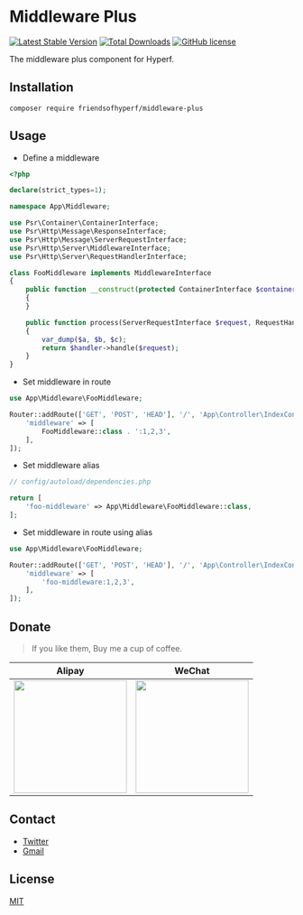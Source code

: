 # Middleware Plus

[![Latest Stable Version](https://poser.pugx.org/friendsofhyperf/middleware-plus/version.png)](https://packagist.org/packages/friendsofhyperf/middleware-plus)
[![Total Downloads](https://poser.pugx.org/friendsofhyperf/middleware-plus/d/total.png)](https://packagist.org/packages/friendsofhyperf/middleware-plus)
[![GitHub license](https://img.shields.io/github/license/friendsofhyperf/middleware-plus)](https://github.com/friendsofhyperf/middleware-plus)

The middleware plus component for Hyperf.

## Installation

```shell
composer require friendsofhyperf/middleware-plus
```

## Usage

- Define a middleware

```php
<?php

declare(strict_types=1);

namespace App\Middleware;

use Psr\Container\ContainerInterface;
use Psr\Http\Message\ResponseInterface;
use Psr\Http\Message\ServerRequestInterface;
use Psr\Http\Server\MiddlewareInterface;
use Psr\Http\Server\RequestHandlerInterface;

class FooMiddleware implements MiddlewareInterface
{
    public function __construct(protected ContainerInterface $container)
    {
    }

    public function process(ServerRequestInterface $request, RequestHandlerInterface $handler, $a = null, $b = null, $c = null): ResponseInterface
    {
        var_dump($a, $b, $c);
        return $handler->handle($request);
    }
}

```

- Set middleware in route

```php
use App\Middleware\FooMiddleware;

Router::addRoute(['GET', 'POST', 'HEAD'], '/', 'App\Controller\IndexController::index', [
    'middleware' => [
        FooMiddleware::class . ':1,2,3',
    ],
]);
```

- Set middleware alias

```php
// config/autoload/dependencies.php

return [
    'foo-middleware' => App\Middleware\FooMiddleware::class,
];
```

- Set middleware in route using alias

```php
use App\Middleware\FooMiddleware;

Router::addRoute(['GET', 'POST', 'HEAD'], '/', 'App\Controller\IndexController::index', [
    'middleware' => [
        'foo-middleware:1,2,3',
    ],
]);
```

## Donate

> If you like them, Buy me a cup of coffee.

| Alipay | WeChat |
|  ----  |  ----  |
| <img src="https://hdj.me/images/alipay-min.jpg" width="200" height="200" />  | <img src="https://hdj.me/images/wechat-pay-min.jpg" width="200" height="200" /> |

## Contact

- [Twitter](https://twitter.com/huangdijia)
- [Gmail](mailto:huangdijia@gmail.com)

## License

[MIT](LICENSE)
